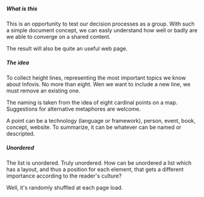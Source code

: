 
##### What is this

This is an opportunity to test our decision processes as a group. With such a
simple document concept, we can easly understand how well or badly are we able
to converge on a shared content.

The result will also be quite an useful web page.

##### The idea

To collect height lines, representing the most important topics we know about
Infovis. No more than eight. Wen we want to include a new line, we must remove
an existing one.

The naming is taken from the idea of eight cardinal points on a map.
Suggestions for alternative metaphores are welcome.

A point can be a technology (language or framework), person, event, book,
concept, website. To summarize, it can be whatever can be named or descripted.

##### Unordered 

The list is unordered. Truly unordered. How can be unordered a list which has a
layout, and thus a position for each element, that gets a different importance
according to the reader's culture?

Well, it's randomly shuffled at each page load.
